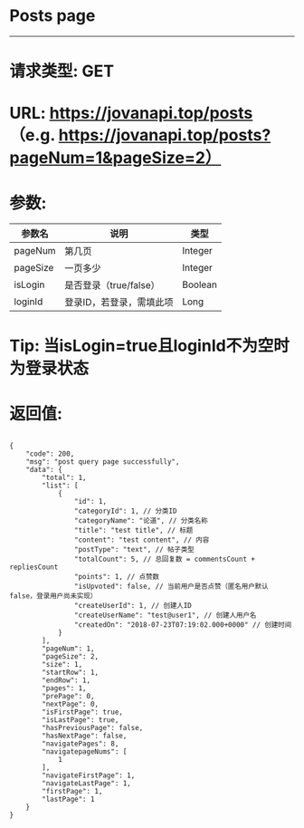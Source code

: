 # Posts page
---
# 请求类型: GET
# URL: https://jovanapi.top/posts （e.g. https://jovanapi.top/posts?pageNum=1&pageSize=2）
# 参数:
参数名 | 说明                   | 类型
----- |----------------------- | ----
pageNum | 第几页   | Integer
pageSize  | 一页多少        | Integer
isLogin   | 是否登录（true/false） | Boolean
loginId   | 登录ID，若登录，需填此项 | Long
# Tip: 当isLogin=true且loginId不为空时为登录状态
# 返回值:
<pre><code>
{
    "code": 200,
    "msg": "post query page successfully",
    "data": {
        "total": 1,
        "list": [
            {
                "id": 1,
                "categoryId": 1, // 分类ID
                "categoryName": "论道", // 分类名称
                "title": "test title", // 标题
                "content": "test content", // 内容
                "postType": "text", // 帖子类型
                "totalCount": 5, // 总回复数 = commentsCount + repliesCount
                "points": 1, // 点赞数
                "isUpvoted": false, // 当前用户是否点赞（匿名用户默认false，登录用户尚未实现）
                "createUserId": 1, // 创建人ID
                "createUserName": "test@user1", // 创建人用户名
                "createdOn": "2018-07-23T07:19:02.000+0000" // 创建时间
            }
        ],
        "pageNum": 1,
        "pageSize": 2,
        "size": 1,
        "startRow": 1,
        "endRow": 1,
        "pages": 1,
        "prePage": 0,
        "nextPage": 0,
        "isFirstPage": true,
        "isLastPage": true,
        "hasPreviousPage": false,
        "hasNextPage": false,
        "navigatePages": 8,
        "navigatepageNums": [
            1
        ],
        "navigateFirstPage": 1,
        "navigateLastPage": 1,
        "firstPage": 1,
        "lastPage": 1
    }
}
</code></pre>
